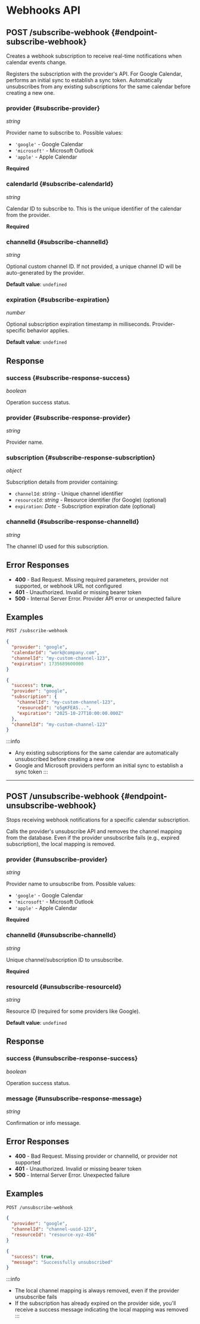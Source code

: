 # Webhooks API

## POST /subscribe-webhook {#endpoint-subscribe-webhook}

Creates a webhook subscription to receive real-time notifications when calendar events change.

Registers the subscription with the provider's API. For Google Calendar, performs an initial sync to establish a sync token. Automatically unsubscribes from any existing subscriptions for the same calendar before creating a new one.

### provider {#subscribe-provider}

*string*

Provider name to subscribe to. Possible values:
- `'google'` - Google Calendar
- `'microsoft'` - Microsoft Outlook
- `'apple'` - Apple Calendar

**Required**

### calendarId {#subscribe-calendarId}

*string*

Calendar ID to subscribe to. This is the unique identifier of the calendar from the provider.

**Required**

### channelId {#subscribe-channelId}

*string*

Optional custom channel ID. If not provided, a unique channel ID will be auto-generated by the provider.

**Default value**: `undefined`

### expiration {#subscribe-expiration}

*number*

Optional subscription expiration timestamp in milliseconds. Provider-specific behavior applies.

**Default value**: `undefined`

## Response

### success {#subscribe-response-success}

*boolean*

Operation success status.

### provider {#subscribe-response-provider}

*string*

Provider name.

### subscription {#subscribe-response-subscription}

*object*

Subscription details from provider containing:
- `channelId`: *string* - Unique channel identifier
- `resourceId`: *string* - Resource identifier (for Google) (optional)
- `expiration`: *Date* - Subscription expiration date (optional)

### channelId {#subscribe-response-channelId}

*string*

The channel ID used for this subscription.

## Error Responses

- **400** - Bad Request. Missing required parameters, provider not supported, or webhook URL not configured
- **401** - Unauthorized. Invalid or missing bearer token
- **500** - Internal Server Error. Provider API error or unexpected failure

## Examples

```bash title="Subscribe to Google Calendar webhook"
POST /subscribe-webhook
```

```json title="Request body"
{
  "provider": "google",
  "calendarId": "work@company.com",
  "channelId": "my-custom-channel-123",
  "expiration": 1735689600000
}
```

```json title="Response"
{
  "success": true,
  "provider": "google",
  "subscription": {
    "channelId": "my-custom-channel-123",
    "resourceId": "o5gKFEAS...",
    "expiration": "2025-10-27T10:00:00.000Z"
  },
  "channelId": "my-custom-channel-123"
}
```

:::info
- Any existing subscriptions for the same calendar are automatically unsubscribed before creating a new one
- Google and Microsoft providers perform an initial sync to establish a sync token
:::

---

## POST /unsubscribe-webhook {#endpoint-unsubscribe-webhook}

Stops receiving webhook notifications for a specific calendar subscription.

Calls the provider's unsubscribe API and removes the channel mapping from the database. Even if the provider unsubscribe fails (e.g., expired subscription), the local mapping is removed.

### provider {#unsubscribe-provider}

*string*

Provider name to unsubscribe from. Possible values:
- `'google'` - Google Calendar
- `'microsoft'` - Microsoft Outlook
- `'apple'` - Apple Calendar

**Required**

### channelId {#unsubscribe-channelId}

*string*

Unique channel/subscription ID to unsubscribe.

**Required**

### resourceId {#unsubscribe-resourceId}

*string*

Resource ID (required for some providers like Google).

**Default value**: `undefined`

## Response

### success {#unsubscribe-response-success}

*boolean*

Operation success status.

### message {#unsubscribe-response-message}

*string*

Confirmation or info message.

## Error Responses

- **400** - Bad Request. Missing provider or channelId, or provider not supported
- **401** - Unauthorized. Invalid or missing bearer token
- **500** - Internal Server Error. Unexpected failure

## Examples

```bash title="Unsubscribe from webhook"
POST /unsubscribe-webhook
```

```json title="Request body"
{
  "provider": "google",
  "channelId": "channel-uuid-123",
  "resourceId": "resource-xyz-456"
}
```

```json title="Response"
{
  "success": true,
  "message": "Successfully unsubscribed"
}
```

:::info
- The local channel mapping is always removed, even if the provider unsubscribe fails
- If the subscription has already expired on the provider side, you'll receive a success message indicating the local mapping was removed
:::